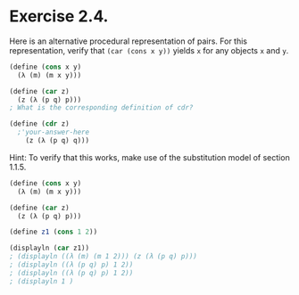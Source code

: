 # Exercise 2.4. 
Here is an alternative procedural representation of pairs. 
For this representation, verify that `(car (cons x y))` yields `x` for any objects `x` and `y`.

```scheme
(define (cons x y)
  (λ (m) (m x y)))

(define (car z)
  (z (λ (p q) p)))
; What is the corresponding definition of cdr?

(define (cdr z)
  ;'your-answer-here
    (z (λ (p q) q)))


```

Hint: To verify that this works, make use of the substitution model of section 1.1.5.

```scheme
(define (cons x y)
  (λ (m) (m x y)))

(define (car z)
  (z (λ (p q) p)))

(define z1 (cons 1 2))

(displayln (car z1))
; (displayln ((λ (m) (m 1 2))) (z (λ (p q) p)))
; (displayln ((λ (p q) p) 1 2))
; (displayln ((λ (p q) p) 1 2))
; (displayln 1 )

```